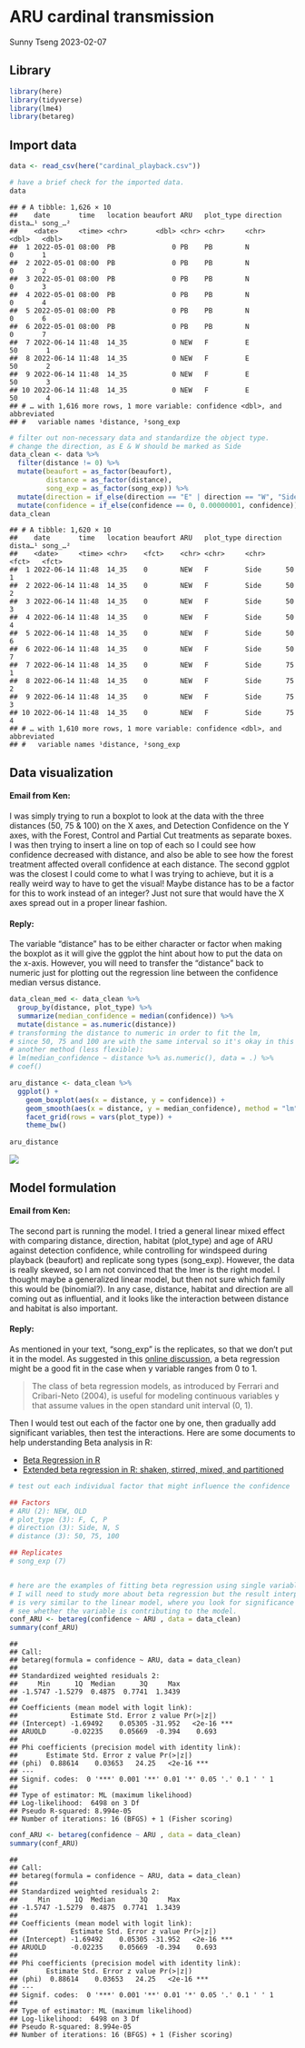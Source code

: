 ARU cardinal transmission
================
Sunny Tseng
2023-02-07

## Library

``` r
library(here)
library(tidyverse)
library(lme4)
library(betareg)
```

## Import data

``` r
data <- read_csv(here("cardinal_playback.csv"))
```

``` r
# have a brief check for the imported data. 
data
```

    ## # A tibble: 1,626 × 10
    ##    date       time   location beaufort ARU   plot_type direction dista…¹ song_…²
    ##    <date>     <time> <chr>       <dbl> <chr> <chr>     <chr>       <dbl>   <dbl>
    ##  1 2022-05-01 08:00  PB              0 PB    PB        N               0       1
    ##  2 2022-05-01 08:00  PB              0 PB    PB        N               0       2
    ##  3 2022-05-01 08:00  PB              0 PB    PB        N               0       3
    ##  4 2022-05-01 08:00  PB              0 PB    PB        N               0       4
    ##  5 2022-05-01 08:00  PB              0 PB    PB        N               0       6
    ##  6 2022-05-01 08:00  PB              0 PB    PB        N               0       7
    ##  7 2022-06-14 11:48  14_35           0 NEW   F         E              50       1
    ##  8 2022-06-14 11:48  14_35           0 NEW   F         E              50       2
    ##  9 2022-06-14 11:48  14_35           0 NEW   F         E              50       3
    ## 10 2022-06-14 11:48  14_35           0 NEW   F         E              50       4
    ## # … with 1,616 more rows, 1 more variable: confidence <dbl>, and abbreviated
    ## #   variable names ¹​distance, ²​song_exp

``` r
# filter out non-necessary data and standardize the object type.
# change the direction, as E & W should be marked as Side
data_clean <- data %>%
  filter(distance != 0) %>%
  mutate(beaufort = as_factor(beaufort),
         distance = as_factor(distance),
         song_exp = as_factor(song_exp)) %>% 
  mutate(direction = if_else(direction == "E" | direction == "W", "Side", direction)) %>%
  mutate(confidence = if_else(confidence == 0, 0.00000001, confidence))
data_clean
```

    ## # A tibble: 1,620 × 10
    ##    date       time   location beaufort ARU   plot_type direction dista…¹ song_…²
    ##    <date>     <time> <chr>    <fct>    <chr> <chr>     <chr>     <fct>   <fct>  
    ##  1 2022-06-14 11:48  14_35    0        NEW   F         Side      50      1      
    ##  2 2022-06-14 11:48  14_35    0        NEW   F         Side      50      2      
    ##  3 2022-06-14 11:48  14_35    0        NEW   F         Side      50      3      
    ##  4 2022-06-14 11:48  14_35    0        NEW   F         Side      50      4      
    ##  5 2022-06-14 11:48  14_35    0        NEW   F         Side      50      6      
    ##  6 2022-06-14 11:48  14_35    0        NEW   F         Side      50      7      
    ##  7 2022-06-14 11:48  14_35    0        NEW   F         Side      75      1      
    ##  8 2022-06-14 11:48  14_35    0        NEW   F         Side      75      2      
    ##  9 2022-06-14 11:48  14_35    0        NEW   F         Side      75      3      
    ## 10 2022-06-14 11:48  14_35    0        NEW   F         Side      75      4      
    ## # … with 1,610 more rows, 1 more variable: confidence <dbl>, and abbreviated
    ## #   variable names ¹​distance, ²​song_exp

## Data visualization

#### Email from Ken:

I was simply trying to run a boxplot to look at the data with the three
distances (50, 75 & 100) on the X axes, and Detection Confidence on the
Y axes, with the Forest, Control and Partial Cut treatments as separate
boxes. I was then trying to insert a line on top of each so I could see
how confidence decreased with distance, and also be able to see how the
forest treatment affected overall confidence at each distance. The
second ggplot was the closest I could come to what I was trying to
achieve, but it is a really weird way to have to get the visual! Maybe
distance has to be a factor for this to work instead of an integer? Just
not sure that would have the X axes spread out in a proper linear
fashion.

#### Reply:

The variable “distance” has to be either character or factor when making
the boxplot as it will give the ggplot the hint about how to put the
data on the x-axis. However, you will need to transfer the “distance”
back to numeric just for plotting out the regression line between the
confidence median versus distance.

``` r
data_clean_med <- data_clean %>% 
  group_by(distance, plot_type) %>%
  summarize(median_confidence = median(confidence)) %>%
  mutate(distance = as.numeric(distance)) 
# transforming the distance to numeric in order to fit the lm, 
# since 50, 75 and 100 are with the same interval so it's okay in this case. 
# another method (less flexible): 
# lm(median_confidence ~ distance %>% as.numeric(), data = .) %>% 
# coef()

aru_distance <- data_clean %>%
  ggplot() +
    geom_boxplot(aes(x = distance, y = confidence)) +
    geom_smooth(aes(x = distance, y = median_confidence), method = "lm", se = FALSE, data = data_clean_med) +
    facet_grid(rows = vars(plot_type)) +
    theme_bw()
    
aru_distance
```

![](aru_transmission_files/figure-gfm/unnamed-chunk-5-1.png)<!-- -->

## Model formulation

#### Email from Ken:

The second part is running the model. I tried a general linear mixed
effect with comparing distance, direction, habitat (plot_type) and age
of ARU against detection confidence, while controlling for windspeed
during playback (beaufort) and replicate song types (song_exp). However,
the data is really skewed, so I am not convinced that the lmer is the
right model. I thought maybe a generalized linear model, but then not
sure which family this would be (binomial?). In any case, distance,
habitat and direction are all coming out as influential, and it looks
like the interaction between distance and habitat is also important.

#### Reply:

As mentioned in your text, “song_exp” is the replicates, so that we
don’t put it in the model. As suggested in this [online
discussion](https://www.researchgate.net/post/Which-type-of-regression-would-be-appropriate-when-the-dependent-variable-is-continuous-and-bounded-between-0-and-1),
a beta regression might be a good fit in the case when y variable ranges
from 0 to 1.

> The class of beta regression models, as introduced by Ferrari and
> Cribari-Neto (2004), is useful for modeling continuous variables y
> that assume values in the open standard unit interval (0, 1).

Then I would test out each of the factor one by one, then gradually add
significant variables, then test the interactions. Here are some
documents to help understanding Beta analysis in R:

- [Beta Regression in
  R](https://cran.r-project.org/web/packages/betareg/vignettes/betareg.pdf)
- [Extended beta regression in R: shaken, stirred, mixed, and
  partitioned](https://ro.uow.edu.au/buspapers/158/)

``` r
# test out each individual factor that might influence the confidence

## Factors
# ARU (2): NEW, OLD
# plot_type (3): F, C, P
# direction (3): Side, N, S
# distance (3): 50, 75, 100

## Replicates
# song_exp (7)


# here are the examples of fitting beta regression using single variable.
# I will need to study more about beta regression but the result interpretation
# is very similar to the linear model, where you look for significance value to 
# see whether the variable is contributing to the model.
conf_ARU <- betareg(confidence ~ ARU , data = data_clean) 
summary(conf_ARU)
```

    ## 
    ## Call:
    ## betareg(formula = confidence ~ ARU, data = data_clean)
    ## 
    ## Standardized weighted residuals 2:
    ##     Min      1Q  Median      3Q     Max 
    ## -1.5747 -1.5279  0.4875  0.7741  1.3439 
    ## 
    ## Coefficients (mean model with logit link):
    ##             Estimate Std. Error z value Pr(>|z|)    
    ## (Intercept) -1.69492    0.05305 -31.952   <2e-16 ***
    ## ARUOLD      -0.02235    0.05669  -0.394    0.693    
    ## 
    ## Phi coefficients (precision model with identity link):
    ##       Estimate Std. Error z value Pr(>|z|)    
    ## (phi)  0.88614    0.03653   24.25   <2e-16 ***
    ## ---
    ## Signif. codes:  0 '***' 0.001 '**' 0.01 '*' 0.05 '.' 0.1 ' ' 1 
    ## 
    ## Type of estimator: ML (maximum likelihood)
    ## Log-likelihood:  6498 on 3 Df
    ## Pseudo R-squared: 8.994e-05
    ## Number of iterations: 16 (BFGS) + 1 (Fisher scoring)

``` r
conf_ARU <- betareg(confidence ~ ARU , data = data_clean) 
summary(conf_ARU)
```

    ## 
    ## Call:
    ## betareg(formula = confidence ~ ARU, data = data_clean)
    ## 
    ## Standardized weighted residuals 2:
    ##     Min      1Q  Median      3Q     Max 
    ## -1.5747 -1.5279  0.4875  0.7741  1.3439 
    ## 
    ## Coefficients (mean model with logit link):
    ##             Estimate Std. Error z value Pr(>|z|)    
    ## (Intercept) -1.69492    0.05305 -31.952   <2e-16 ***
    ## ARUOLD      -0.02235    0.05669  -0.394    0.693    
    ## 
    ## Phi coefficients (precision model with identity link):
    ##       Estimate Std. Error z value Pr(>|z|)    
    ## (phi)  0.88614    0.03653   24.25   <2e-16 ***
    ## ---
    ## Signif. codes:  0 '***' 0.001 '**' 0.01 '*' 0.05 '.' 0.1 ' ' 1 
    ## 
    ## Type of estimator: ML (maximum likelihood)
    ## Log-likelihood:  6498 on 3 Df
    ## Pseudo R-squared: 8.994e-05
    ## Number of iterations: 16 (BFGS) + 1 (Fisher scoring)

